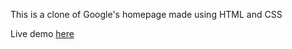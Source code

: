 This is a clone of Google's homepage made using HTML and CSS

Live demo [here](https://sammacfarlane23.github.io/google-homepage/)
